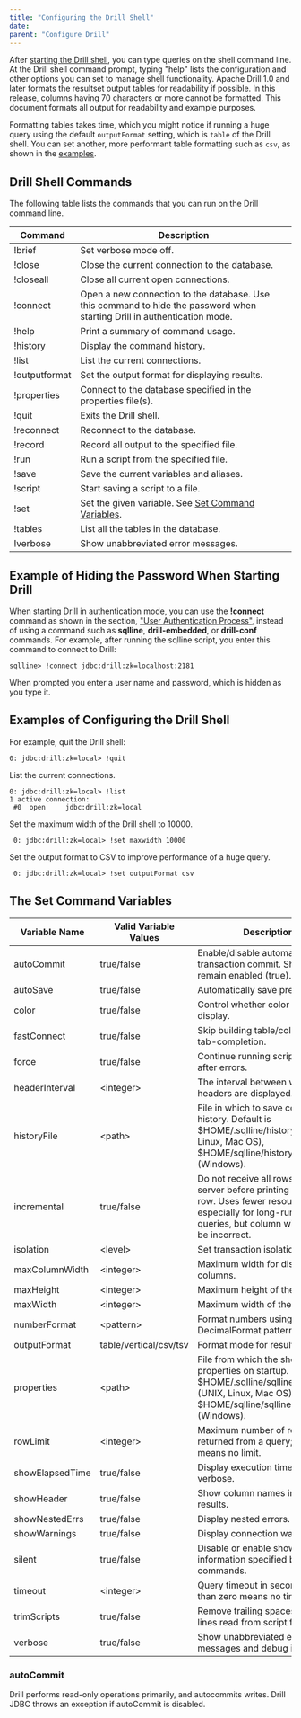 ```yaml
---
title: "Configuring the Drill Shell"
date: 
parent: "Configure Drill"
---
```

After [starting the Drill shell]({{site.baseurl}}/docs/starting-drill-on-linux-and-mac-os-x/), you can type queries on the shell command line. At the Drill shell command prompt, typing "help" lists the configuration and other options you can set to manage shell functionality. Apache Drill 1.0 and later formats the resultset output tables for readability if possible. In this release, columns having 70 characters or more cannot be formatted. This document formats all output for readability and example purposes.

Formatting tables takes time, which you might notice if running a huge query using the default `outputFormat` setting, which is `table` of the Drill shell. You can set another, more performant table formatting such as `csv`, as shown in the [examples]({{site.baseurl}}/docs/configuring-the-drill-shell/#examples-of-configuring-the-drill-shell). 


## Drill Shell Commands

The following table lists the commands that you can run on the Drill command line.

| Command       | Description                                                                                                                           |
|---------------|---------------------------------------------------------------------------------------------------------------------------------------|
| !brief        | Set verbose mode off.                                                                                                                 |
| !close        | Close the current connection to the database.                                                                                         |
| !closeall     | Close all current open connections.                                                                                                   |
| !connect      | Open a new connection to the database. Use this command to hide the password when starting Drill in authentication mode.              |
| !help         | Print a summary of command usage.                                                                                                     |
| !history      | Display the command history.                                                                                                          |
| !list         | List the current connections.                                                                                                         |
| !outputformat | Set the output format for displaying results.                                                                                         |
| !properties   | Connect to the database specified in the properties file(s).                                                                          |
| !quit         | Exits the Drill shell.                                                                                                                |
| !reconnect    | Reconnect to the database.                                                                                                            |
| !record       | Record all output to the specified file.                                                                                              |
| !run          | Run a script from the specified file.                                                                                                 |
| !save         | Save the current variables and aliases.                                                                                               |
| !script       | Start saving a script to a file.                                                                                                      |
| !set          | Set the given variable. See [Set Command Variables]({{site.baseurl}}/docs/configuring-the-drill-shell/#the-set-command-variables).    |
| !tables       | List all the tables in the database.                                                                                                  |
| !verbose      | Show unabbreviated error messages.                                                                                                    |

## Example of Hiding the Password When Starting Drill

When starting Drill in authentication mode, you can use the **!connect** command as shown in the section, ["User Authentication Process"]({{site.baseurl}}/docs/configuring-user-authentication/#user-authentication-process), instead of using a command such as **sqlline**, **drill-embedded**, or **drill-conf** commands. For example, after running the sqlline script, you enter this command to connect to Drill:

`sqlline> !connect jdbc:drill:zk=localhost:2181`  

When prompted you enter a user name and password, which is hidden as you type it.

## Examples of Configuring the Drill Shell

For example, quit the Drill shell:

    0: jdbc:drill:zk=local> !quit

List the current connections. 

    0: jdbc:drill:zk=local> !list
    1 active connection:
     #0  open     jdbc:drill:zk=local

Set the maximum width of the Drill shell to 10000.

     0: jdbc:drill:zk=local> !set maxwidth 10000

Set the output format to CSV to improve performance of a huge query.

     0: jdbc:drill:zk=local> !set outputFormat csv

## The Set Command Variables

| Variable Name   | Valid Variable Values  | Description                                                                                                                                                            |
|-----------------|------------------------|------------------------------------------------------------------------------------------------------------------------------------------------------------------------|
| autoCommit      | true/false             | Enable/disable automatic transaction commit. Should remain enabled (true).                                                                                             |
| autoSave        | true/false             | Automatically save preferences.                                                                                                                                        |
| color           | true/false             | Control whether color is used for display.                                                                                                                             |
| fastConnect     | true/false             | Skip building table/column list for tab-completion.                                                                                                                    |
| force           | true/false             | Continue running script even after errors.                                                                                                                             |
| headerInterval  | \<integer\>            | The interval between which headers are displayed.                                                                                                                      |
| historyFile     | \<path\>               | File in which to save command history. Default is $HOME/.sqlline/history (UNIX, Linux, Mac OS), $HOME/sqlline/history (Windows).                                       |
| incremental     | true/false             | Do not receive all rows from server before printing the first row. Uses fewer resources, especially for long-running queries, but column widths may be incorrect.      |
| isolation       | \<level\>              | Set transaction isolation level.                                                                                                                                       |
| maxColumnWidth  | \<integer\>            | Maximum width for displaying columns.                                                                                                                                  |
| maxHeight       | \<integer\>            | Maximum height of the terminal.                                                                                                                                        |
| maxWidth        | \<integer\>            | Maximum width of the terminal.                                                                                                                                         |
| numberFormat    | \<pattern\>            | Format numbers using DecimalFormat pattern.                                                                                                                            |
| outputFormat    | table/vertical/csv/tsv | Format mode for result display.                                                                                                                                        |
| properties      | \<path\>               | File from which the shell reads properties on startup. Default is $HOME/.sqlline/sqlline.properties (UNIX, Linux, Mac OS), $HOME/sqlline/sqlline.properties (Windows). |
| rowLimit        | \<integer\>            | Maximum number of rows returned from a query; zero means no limit.                                                                                                     |
| showElapsedTime | true/false             | Display execution time when verbose.                                                                                                                                   |
| showHeader      | true/false             | Show column names in query results.                                                                                                                                    |
| showNestedErrs  | true/false             | Display nested errors.                                                                                                                                                 |
| showWarnings    | true/false             | Display connection warnings.                                                                                                                                           |
| silent          | true/false             | Disable or enable showing information specified by show commands.                                                                                                      |
| timeout         | \<integer\>            | Query timeout in seconds; less than zero means no timeout.                                                                                                             |
| trimScripts     | true/false             | Remove trailing spaces from lines read from script files.                                                                                                              |
| verbose         | true/false             | Show unabbreviated error messages and debug info.                                                                                                                      |

### autoCommit

Drill performs read-only operations primarily, and autocommits writes. Drill JDBC throws an exception if autoCommit is disabled.
